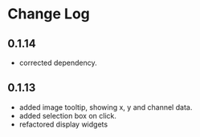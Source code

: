 # Change Log

## 0.1.14

- corrected dependency.

## 0.1.13

- added image tooltip, showing x, y and channel data.
- added selection box on click.
- refactored display widgets
